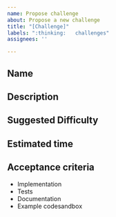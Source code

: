 ```yaml
---
name: Propose challenge
about: Propose a new challenge
title: "[Challenge]"
labels: ":thinking:   challenges"
assignees: ''

---
```

## Name
<!-- name-of-your-challenge -->

## Description
<!-- Describe your challenge as clear as possible. Include necessary code snippets to help challengers understand the problem. -->

## Suggested Difficulty
<!-- beginner, medium, challenging -->

## Estimated time
<!-- leave it blank if not applicable -->

## Acceptance criteria
<!-- List out the necessary items to be completed for this challenge in a bullet point list. Example below. -->
- Implementation
- Tests
- Documentation
- Example codesandbox
